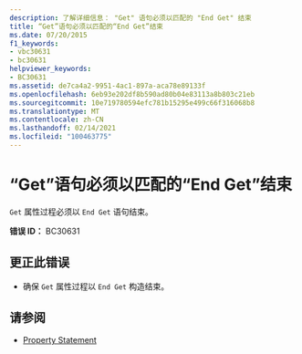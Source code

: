 ```yaml
---
description: 了解详细信息： "Get" 语句必须以匹配的 "End Get" 结束
title: “Get”语句必须以匹配的“End Get”结束
ms.date: 07/20/2015
f1_keywords:
- vbc30631
- bc30631
helpviewer_keywords:
- BC30631
ms.assetid: de7ca4a2-9951-4ac1-897a-aca78e89133f
ms.openlocfilehash: 6eb93e202df8b590ad80b04e83113a8b803c21eb
ms.sourcegitcommit: 10e719780594efc781b15295e499c66f316068b8
ms.translationtype: MT
ms.contentlocale: zh-CN
ms.lasthandoff: 02/14/2021
ms.locfileid: "100463775"
---
```

# <a name="get-statement-must-end-with-a-matching-end-get"></a>“Get”语句必须以匹配的“End Get”结束

`Get` 属性过程必须以 `End Get` 语句结束。  
  
 **错误 ID：** BC30631  
  
## <a name="to-correct-this-error"></a>更正此错误  
  
- 确保 `Get` 属性过程以 `End Get` 构造结束。  
  
## <a name="see-also"></a>请参阅

- [Property Statement](../language-reference/statements/property-statement.md)
